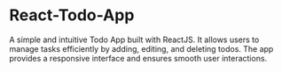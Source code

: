 # React-Todo-App
A simple and intuitive Todo App built with ReactJS. It allows users to manage tasks efficiently by adding, editing, and deleting todos. The app provides a responsive interface and ensures smooth user interactions.
